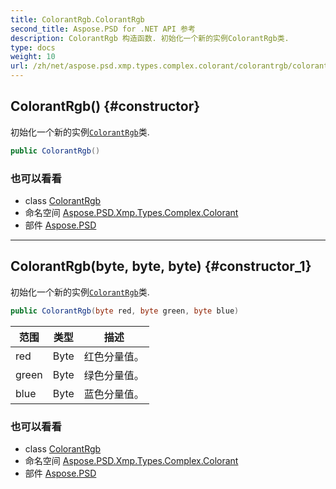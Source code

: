 ```yaml
---
title: ColorantRgb.ColorantRgb
second_title: Aspose.PSD for .NET API 参考
description: ColorantRgb 构造函数. 初始化一个新的实例ColorantRgb类.
type: docs
weight: 10
url: /zh/net/aspose.psd.xmp.types.complex.colorant/colorantrgb/colorantrgb/
---
```

## ColorantRgb() {#constructor}

初始化一个新的实例[`ColorantRgb`](../)类.

```csharp
public ColorantRgb()
```

### 也可以看看

* class [ColorantRgb](../)
* 命名空间 [Aspose.PSD.Xmp.Types.Complex.Colorant](../../colorantrgb/)
* 部件 [Aspose.PSD](../../../)

---

## ColorantRgb(byte, byte, byte) {#constructor_1}

初始化一个新的实例[`ColorantRgb`](../)类.

```csharp
public ColorantRgb(byte red, byte green, byte blue)
```

| 范围 | 类型 | 描述 |
| --- | --- | --- |
| red | Byte | 红色分量值。 |
| green | Byte | 绿色分量值。 |
| blue | Byte | 蓝色分量值。 |

### 也可以看看

* class [ColorantRgb](../)
* 命名空间 [Aspose.PSD.Xmp.Types.Complex.Colorant](../../colorantrgb/)
* 部件 [Aspose.PSD](../../../)


